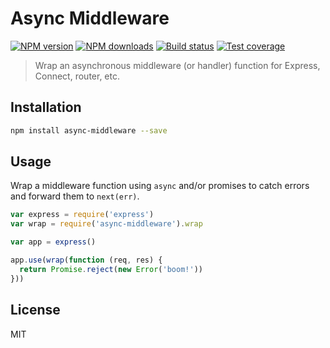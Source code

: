 # Async Middleware

[![NPM version][npm-image]][npm-url]
[![NPM downloads][downloads-image]][downloads-url]
[![Build status][travis-image]][travis-url]
[![Test coverage][coveralls-image]][coveralls-url]

> Wrap an asynchronous middleware (or handler) function for Express, Connect, router, etc.

## Installation

```sh
npm install async-middleware --save
```

## Usage

Wrap a middleware function using `async` and/or promises to catch errors and forward them to `next(err)`.

```js
var express = require('express')
var wrap = require('async-middleware').wrap

var app = express()

app.use(wrap(function (req, res) {
  return Promise.reject(new Error('boom!'))
}))
```

## License

MIT

[npm-image]: https://img.shields.io/npm/v/async-middleware.svg?style=flat
[npm-url]: https://npmjs.org/package/async-middleware
[downloads-image]: https://img.shields.io/npm/dm/async-middleware.svg?style=flat
[downloads-url]: https://npmjs.org/package/async-middleware
[travis-image]: https://img.shields.io/travis/blakeembrey/async-middleware.svg?style=flat
[travis-url]: https://travis-ci.org/blakeembrey/async-middleware
[coveralls-image]: https://img.shields.io/coveralls/blakeembrey/async-middleware.svg?style=flat
[coveralls-url]: https://coveralls.io/r/blakeembrey/async-middleware?branch=master
